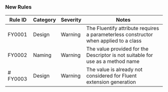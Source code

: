 ﻿### New Rules

Rule ID | Category | Severity | Notes
--------|----------|----------|-------
FY0001  | Design  | Warning  | The Fluentify attribute requires a parameterless constructor when applied to a class
FY0002  | Naming   | Warning  | The value provided for the Descriptor is not suitable for use as a method name 
# FY0003  | Design  | Warning  | The value is already not considered for Fluent extension generation